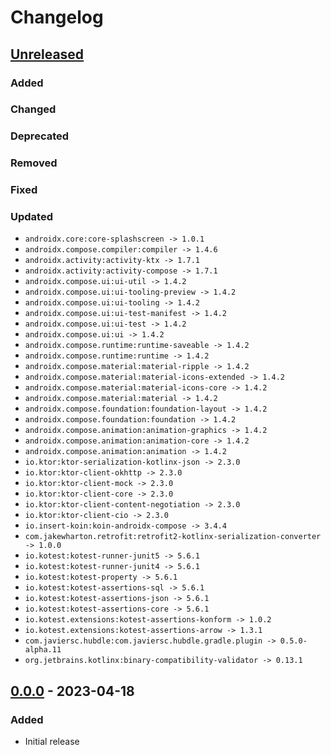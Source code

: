# Changelog

## [Unreleased]

### Added

### Changed

### Deprecated

### Removed

### Fixed

### Updated

- `androidx.core:core-splashscreen -> 1.0.1`
- `androidx.compose.compiler:compiler -> 1.4.6`
- `androidx.activity:activity-ktx -> 1.7.1`
- `androidx.activity:activity-compose -> 1.7.1`
- `androidx.compose.ui:ui-util -> 1.4.2`
- `androidx.compose.ui:ui-tooling-preview -> 1.4.2`
- `androidx.compose.ui:ui-tooling -> 1.4.2`
- `androidx.compose.ui:ui-test-manifest -> 1.4.2`
- `androidx.compose.ui:ui-test -> 1.4.2`
- `androidx.compose.ui:ui -> 1.4.2`
- `androidx.compose.runtime:runtime-saveable -> 1.4.2`
- `androidx.compose.runtime:runtime -> 1.4.2`
- `androidx.compose.material:material-ripple -> 1.4.2`
- `androidx.compose.material:material-icons-extended -> 1.4.2`
- `androidx.compose.material:material-icons-core -> 1.4.2`
- `androidx.compose.material:material -> 1.4.2`
- `androidx.compose.foundation:foundation-layout -> 1.4.2`
- `androidx.compose.foundation:foundation -> 1.4.2`
- `androidx.compose.animation:animation-graphics -> 1.4.2`
- `androidx.compose.animation:animation-core -> 1.4.2`
- `androidx.compose.animation:animation -> 1.4.2`
- `io.ktor:ktor-serialization-kotlinx-json -> 2.3.0`
- `io.ktor:ktor-client-okhttp -> 2.3.0`
- `io.ktor:ktor-client-mock -> 2.3.0`
- `io.ktor:ktor-client-core -> 2.3.0`
- `io.ktor:ktor-client-content-negotiation -> 2.3.0`
- `io.ktor:ktor-client-cio -> 2.3.0`
- `io.insert-koin:koin-androidx-compose -> 3.4.4`
- `com.jakewharton.retrofit:retrofit2-kotlinx-serialization-converter -> 1.0.0`
- `io.kotest:kotest-runner-junit5 -> 5.6.1`
- `io.kotest:kotest-runner-junit4 -> 5.6.1`
- `io.kotest:kotest-property -> 5.6.1`
- `io.kotest:kotest-assertions-sql -> 5.6.1`
- `io.kotest:kotest-assertions-json -> 5.6.1`
- `io.kotest:kotest-assertions-core -> 5.6.1`
- `io.kotest.extensions:kotest-assertions-konform -> 1.0.2`
- `io.kotest.extensions:kotest-assertions-arrow -> 1.3.1`
- `com.javiersc.hubdle:com.javiersc.hubdle.gradle.plugin -> 0.5.0-alpha.11`
- `org.jetbrains.kotlinx:binary-compatibility-validator -> 0.13.1`

## [0.0.0] - 2023-04-18

### Added

- Initial release

[Unreleased]: https://github.com/JavierSegoviaCordoba/hubdle/compare/c0.0.0...HEAD

[0.0.0]: https://github.com/JavierSegoviaCordoba/hubdle/commits/c0.0.0
